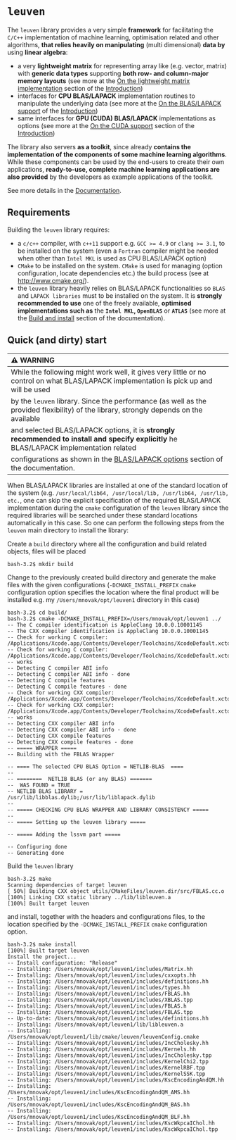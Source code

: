 


# `leuven`

The `leuven` library provides a very simple **framework** for facilitating the `C/C++` implementation of machine learning, optimisation related and other algorithms, **that relies heavily on manipulating** (multi dimensional) **data by** using **linear algebra**:

 - a very **lightweight matrix** for representing array like (e.g. vector, matrix) with **generic data types** supporting **both row- and column-major memory layouts** (see more at the [On the lightweight matrix implementation](On-the-lightweight-matrix-implementation) section of the [Introduction](Introduction))
 - interfaces for **CPU BLAS/LAPACK** implementation routines to manipulate the underlying data (see more at the [On the BLAS/LAPACK support](On-the-BLAS/LAPACK-support) of the [Introduction](Introduction))
 - same interfaces for **GPU (CUDA) BLAS/LAPACK** implementations as options (see more at the [On the CUDA support](On-the-CUDA-support) section of the [Introduction](Introduction))  
 
 
 The library also servers **as a toolkit**, since already **contains the implementation of the components of some machine learning algorithms**. While these components can be used by the end-users to create their own applications, **ready-to-use, complete machine learning applications are
 also provided** by the developers as example applications of the toolkit.

 See more details in the [Documentation](doc).


## Requirements

Building the `leuven` library requires:

 - a `c/c++` compiler, with `c++11` support e.g. `GCC >= 4.9` or `clang >= 3.1`, to be installed on the system (even a `Fortran` compiler might be needed when other than `Intel MKL` is used as CPU BLAS/LAPACK option)
 - `CMake` to be installed on the system. `CMake` is used for managing (option configuration, locate dependencies etc.) the build process (see at http://www.cmake.org/).
 - the `leuven` library heavily relies on BLAS/LAPACK functionalities so `BLAS` and `LAPACK libraries` must to be installed on the system. It is **strongly recommended to use** one of the freely available, **optimised implementations such as** the **`Intel MKL`, `OpenBLAS`** or **`ATLAS`** (see more at the [Build and install](doc) section of the documentation).


## Quick (and dirty) start

| :warning: WARNING                                                                                                                        |
|:-----------------------------------------------------------------------------------------------------------------------------------------|
| While the following might work well, it gives very little or no control on what BLAS/LAPACK implementation is pick up and will be used   | 
| by the `leuven` library. Since the performance (as well as the provided flexibility) of the library, strongly depends on the available   | 
| and selected BLAS/LAPACK options, it is **strongly recommended to install and specify explicitly** he BLAS/LAPACK implementation related |
| configurations as shown in the [BLAS/LAPACK options](doc) section of the documentation.                                                  |

  
When BLAS/LAPACK libraries are installed at one of the standard location of the system (e.g. `/usr/local/lib64, /usr/local/lib, /usr/lib64, /usr/lib, etc.`, one can skip the explicit specification of the required BLAS/LAPACK implementation during the `cmake` configuration of the `leuven` library since the required libraries will be searched under these standard locations automatically in this case. So one can perform the following steps from the `leuven` main directory to install the library:

Create a `build` directory where all the configuration and build related objects, files will be placed
  
    bash-3.2$ mkdir build

Change to the previously created build directory and generate the make files with the given configurations (`-DCMAKE_INSTALL_PREFIX` `cmake` configuration option specifies the location where the final product will be installed e.g. my `/Users/mnovak/opt/leuven1` directory in this case)

    bash-3.2$ cd build/
    bash-3.2$ cmake -DCMAKE_INSTALL_PREFIX=/Users/mnovak/opt/leuven1 ../
    -- The C compiler identification is AppleClang 10.0.0.10001145
    -- The CXX compiler identification is AppleClang 10.0.0.10001145
    -- Check for working C compiler: /Applications/Xcode.app/Contents/Developer/Toolchains/XcodeDefault.xctoolchain/usr/bin/cc
    -- Check for working C compiler: /Applications/Xcode.app/Contents/Developer/Toolchains/XcodeDefault.xctoolchain/usr/bin/cc -- works
    -- Detecting C compiler ABI info
    -- Detecting C compiler ABI info - done
    -- Detecting C compile features
    -- Detecting C compile features - done
    -- Check for working CXX compiler: /Applications/Xcode.app/Contents/Developer/Toolchains/XcodeDefault.xctoolchain/usr/bin/c++
    -- Check for working CXX compiler: /Applications/Xcode.app/Contents/Developer/Toolchains/XcodeDefault.xctoolchain/usr/bin/c++ -- works
    -- Detecting CXX compiler ABI info
    -- Detecting CXX compiler ABI info - done
    -- Detecting CXX compile features
    -- Detecting CXX compile features - done
    -- ===== WRAPPER ===== 
    -- Building with the FBLAS Wrapper

    -- ==== The selected CPU BLAS Option = NETLIB-BLAS  ==== 
    --  
    -- ========  NETLIB BLAS (or any BLAS) ======= 
    --  WAS FOUND = TRUE
    -- NETLIB BLAS LIBRARY = /usr/lib/libblas.dylib;/usr/lib/liblapack.dylib
    --  
    -- ===== CHECKING CPU BLAS WRAPPER AND LIBRARY CONSISTENCY =====
    --  
    -- ===== Setting up the leuven library =====
     
    -- ===== Adding the lssvm part ===== 

    -- Configuring done
    -- Generating done
    
Build the `leuven` library 

    bash-3.2$ make 
    Scanning dependencies of target leuven
    [ 50%] Building CXX object utils/CMakeFiles/leuven.dir/src/FBLAS.cc.o
    [100%] Linking CXX static library ../lib/libleuven.a
    [100%] Built target leuven

and install, together with the headers and configurations files, to the location specified by the `-DCMAKE_INSTALL_PREFIX` `cmake` configuration option.  


    bash-3.2$ make install
    [100%] Built target leuven
    Install the project...
    -- Install configuration: "Release"
    -- Installing: /Users/mnovak/opt/leuven1/includes/Matrix.hh
    -- Installing: /Users/mnovak/opt/leuven1/includes/cxxopts.hh
    -- Installing: /Users/mnovak/opt/leuven1/includes/definitions.hh
    -- Installing: /Users/mnovak/opt/leuven1/includes/types.hh
    -- Installing: /Users/mnovak/opt/leuven1/includes/FBLAS.hh
    -- Installing: /Users/mnovak/opt/leuven1/includes/XBLAS.tpp
    -- Installing: /Users/mnovak/opt/leuven1/includes/FBLAS.h
    -- Installing: /Users/mnovak/opt/leuven1/includes/FBLAS.tpp
    -- Up-to-date: /Users/mnovak/opt/leuven1/includes/definitions.hh
    -- Installing: /Users/mnovak/opt/leuven1/lib/libleuven.a
    -- Installing: /Users/mnovak/opt/leuven1/lib/cmake/leuven/leuvenConfig.cmake
    -- Installing: /Users/mnovak/opt/leuven1/includes/IncCholesky.hh
    -- Installing: /Users/mnovak/opt/leuven1/includes/Kernels.hh
    -- Installing: /Users/mnovak/opt/leuven1/includes/IncCholesky.tpp
    -- Installing: /Users/mnovak/opt/leuven1/includes/KernelChi2.tpp
    -- Installing: /Users/mnovak/opt/leuven1/includes/KernelRBF.tpp
    -- Installing: /Users/mnovak/opt/leuven1/includes/KernelSSK.tpp
    -- Installing: /Users/mnovak/opt/leuven1/includes/KscEncodingAndQM.hh
    -- Installing: /Users/mnovak/opt/leuven1/includes/KscEncodingAndQM_AMS.hh
    -- Installing: /Users/mnovak/opt/leuven1/includes/KscEncodingAndQM_BAS.hh
    -- Installing: /Users/mnovak/opt/leuven1/includes/KscEncodingAndQM_BLF.hh
    -- Installing: /Users/mnovak/opt/leuven1/includes/KscWkpcaIChol.hh
    -- Installing: /Users/mnovak/opt/leuven1/includes/KscWkpcaIChol.tpp


 
